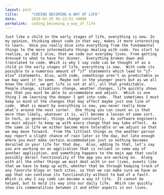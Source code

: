 ```yaml
---
layout: post
title:      "CODING BECOMING A WAY OF LIFE"
date:       2020-02-25 05:22:51 +0000
permalink:  coding_becoming_a_way_of_life
---
```




	Just like a child in the early stages of life, everything is new. In my opinion, thinking about code in that way, makes it more interesting to learn.  Once you really dive into everything from the fundamental things to the more intermediate things dealing with code. You start to realize, as did I also, that we code our everyday lives. From getting dressed to what to have for dinner.  Everything broken down and translated to code. Which is why I say code can be thought of as a child in the early stages of life, everything is new.  With code its possible to a numerous amount of “if” statements which lead to “if-else” statements. Also, with code, somethings aren’t as predictable as we may want it to seem.  Maybe not in the younger years but as we all know the older, we get life is not at all, all that predictable.  People change, situations change, weather changes, life quickly shows you that you must be able to accommodate and adjust.  Which is one thing I am learning the deeper I get into code.  That sometimes I must keep in mind of the changes that may affect maybe just one line of code.  What is meant by everything is new, you never really know what’s around the next corner.  One thing you can count on is that more than likely, whatever it is, will become a lesson of some sort.  
	In tech, in general, things change constantly.  As software engineers we must adjust to keep up with every change that may take effect.  As the same in life we either become more tolerable or we adjust so that we may move forward.  From the littlest things as the weather person may report a slight chance of rain later in the day, but late enough where you must make certain accommodation just so nothing becomes derailed in your life for that day.  Also, adding to that, let’s say you are working on an application that is reliant in some way of another application, and something happens to the main app that could possibly derail functionality of the app you are working on.  Along with all the other things we must deal with in our lives, events like that we have to keep up with, whether that be through keeping track of any favorite blogs or tech sites, so that we can make sure we have an app that can continue its functionality without to bad of a fault.  Which is why I say code can become a way of life.  It cannot be helped, but to mold its way into our daily life.  Which can quickly show its commonalities between it and other aspects in our lives.
	

